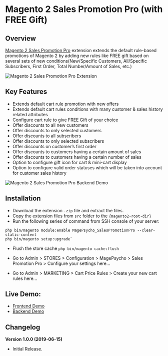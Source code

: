 # Magento 2 Sales Promotion Pro (with FREE Gift)

## Overview
[Magento 2 Sales Promotion Pro](https://www.magepsycho.com/magento2-sales-promotion-pro-free-gift.html) extension extends the default rule-based promotions of Magento 2 by adding new rules like FREE gift based on several sets of new conditions(New/Specific Customers, All/Specific Subscribers, First Order, Total Number/Amount of Sales, etc.)

![Magento 2 Sales Promotion Pro Extension](https://www.magepsycho.com/media/catalog/product/cache/207e23213cf636ccdef205098cf3c8a3/m/a/magento2-sales-promotion-pro-450x450.png)

## Key Features
* Extends default cart rule promotion with new offers
* Extends default cart rules conditions with many customer & sales history related attributes
* Configure cart rule to give FREE Gift of your choice
* Offer discounts to all new customers
* Offer discounts to only selected customers
* Offer discounts to all subscribers
* Offer discounts to only selected subscribers
* Offer discounts on customer’s first order
* Offer discounts to customers having a certain amount of sales
* Offer discounts to customers having a certain number of sales
* Option to configure gift icon for cart & mini-cart display
* Option to configure valid order statuses which will be taken into account for customer sales history
    
![Magento 2 Sales Promotion Pro Backend Demo](http://g.recordit.co/1q1h41WZW8.gif)
    
## Installation
* Download the extension `.zip` file and extract the files.
* Copy the extension files from `src` folder to the `{magento2-root-dir}`
* Run the following series of command from SSH console of your server:
```
php bin/magento module:enable MagePsycho_SalesPromotionPro --clear-static-content
php bin/magento setup:upgrade`
```
* Flush the store cache
`php bin/magento cache:flush`
* Go to Admin > STORES > Configuration > MagePsycho > Sales Promotion Pro > Configure your settings here...

* Go to Admin > MARKETING > Cart Price Rules > Create your new cart rules here...

## Live Demo:
* [Frontend Demo](http://m2default.mage-expo.com/)  
* [Backend Demo](http://m2default.mage-expo.com/admin_m2demo/)

## Changelog
**Version 1.0.0 (2019-06-15)**
    
* Initial Release.    
